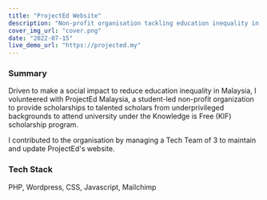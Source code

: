 ```yaml
---
title: "ProjectEd Website"
description: "Non-profit organisation tackling education inequality in Malaysia"
cover_img_url: "cover.png"
date: "2022-07-15"
live_demo_url: "https://projected.my"
---
```


### Summary

Driven to make a social impact to reduce education inequality in Malaysia, I volunteered with ProjectEd Malaysia, a student-led non-profit organization to provide scholarships to talented scholars from underprivileged backgrounds to attend university under the Knowledge is Free (KIF) scholarship program.

I contributed to the organisation by managing a Tech Team of 3 to maintain and update ProjectEd's website.

### Tech Stack

PHP, Wordpress, CSS, Javascript, Mailchimp
